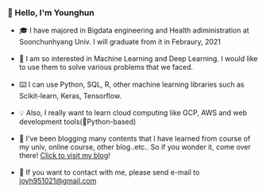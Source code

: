 ### 👋 Hello, I'm Younghun

- 🎓 I have majored in Bigdata engineering and Health adiministration at Soonchunhyang Univ. I will graduate from it in Febraury, 2021<br><br>
- 🦾 I am so interested in Machine Learning and Deep Learning. I would like to use them to solve various problems that we faced.<br><br>
- ⌨️ I can use Python, SQL, R, other machine learning libraries such as Scikit-learn, Keras, Tensorflow.<br><br>
- 💡 Also, I really want to learn cloud computing like GCP, AWS and web development tools(🐍Python-based)<br><br>
- 📝 I've been blogging many contents that I have learned from course of my univ, online course, other blog..etc.. So if you wonder it, come over there! <a href='https://techblog-history-younghunjo1.tistory.com/'>Click to visit my blog</a>!<br><br>
- 💬 If you want to contact with me, please send e-mail to joyh951021@gmail.com


